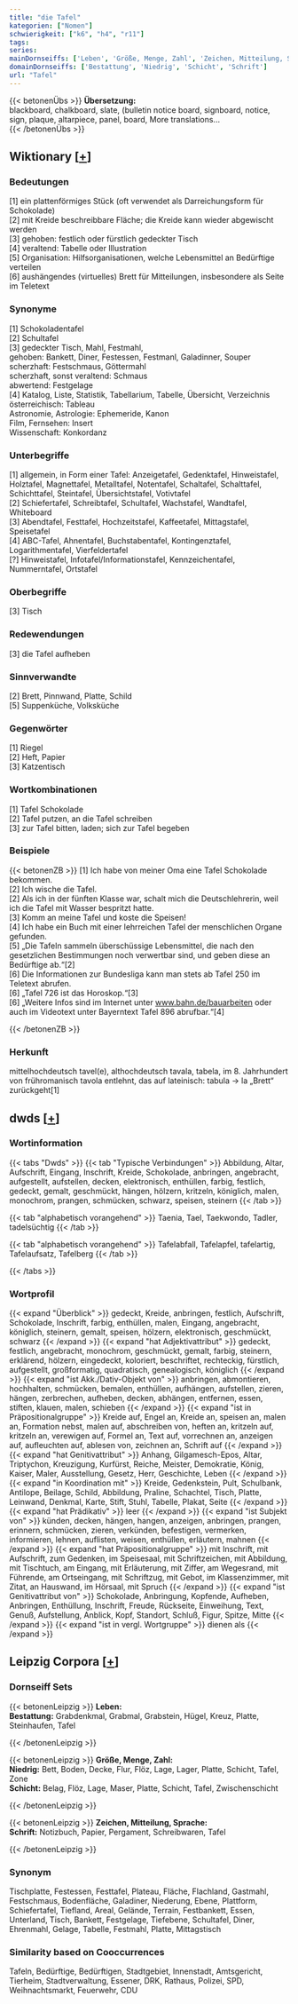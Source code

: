 ```yaml
---
title: "die Tafel"
kategorien: ["Nomen"]
schwierigkeit: ["k6", "h4", "r11"]
tags:
series:
mainDornseiffs: ['Leben', 'Größe, Menge, Zahl', 'Zeichen, Mitteilung, Sprache']
domainDornseiffs: ['Bestattung', 'Niedrig', 'Schicht', 'Schrift']
url: "Tafel"
---
```


{{< betonenÜbs >}}
**Übersetzung:**  
blackboard, chalkboard, slate, (bulletin notice board, signboard, notice, sign, plaque, altarpiece, panel, board, More translations...  
{{< /betonenÜbs >}}

## Wiktionary [[+](https://de.wiktionary.org/wiki/Tafel)]

### Bedeutungen
[1] ein plattenförmiges Stück (oft verwendet als Darreichungsform für Schokolade)  
[2] mit Kreide beschreibbare Fläche; die Kreide kann wieder abgewischt werden  
[3] gehoben: festlich oder fürstlich gedeckter Tisch  
[4] veraltend: Tabelle oder Illustration  
[5] Organisation: Hilfsorganisationen, welche Lebensmittel an Bedürftige verteilen  
[6] aushängendes (virtuelles) Brett für Mitteilungen, insbesondere als Seite im Teletext  

### Synonyme
[1] Schokoladentafel  
[2] Schultafel  
[3] gedeckter Tisch, Mahl, Festmahl,  
gehoben: Bankett, Diner, Festessen, Festmanl, Galadinner, Souper  
scherzhaft: Festschmaus, Göttermahl  
scherzhaft, sonst veraltend: Schmaus  
abwertend: Festgelage  
[4] Katalog, Liste, Statistik, Tabellarium, Tabelle, Übersicht, Verzeichnis  
österreichisch: Tableau  
Astronomie, Astrologie: Ephemeride, Kanon  
Film, Fernsehen: Insert  
Wissenschaft: Konkordanz  

### Unterbegriffe
[1] allgemein, in Form einer Tafel: Anzeigetafel, Gedenktafel, Hinweistafel, Holztafel, Magnettafel, Metalltafel, Notentafel, Schaltafel, Schalttafel, Schichttafel, Steintafel, Übersichtstafel, Votivtafel  
[2] Schiefertafel, Schreibtafel, Schultafel, Wachstafel, Wandtafel, Whiteboard  
[3] Abendtafel, Festtafel, Hochzeitstafel, Kaffeetafel, Mittagstafel, Speisetafel  
[4] ABC-Tafel, Ahnentafel, Buchstabentafel, Kontingenztafel, Logarithmentafel, Vierfeldertafel  
[?] Hinweistafel, Infotafel/Informationstafel, Kennzeichentafel, Nummerntafel, Ortstafel  

### Oberbegriffe
[3] Tisch  

### Redewendungen
[3] die Tafel aufheben  

### Sinnverwandte
[2] Brett, Pinnwand, Platte, Schild  
[5] Suppenküche, Volksküche  

### Gegenwörter
[1] Riegel  
[2] Heft, Papier  
[3] Katzentisch  

### Wortkombinationen
[1] Tafel Schokolade  
[2] Tafel putzen, an die Tafel schreiben  
[3] zur Tafel bitten, laden; sich zur Tafel begeben  

### Beispiele
{{< betonenZB >}}
[1] Ich habe von meiner Oma eine Tafel Schokolade bekommen.  
[2] Ich wische die Tafel.  
[2] Als ich in der fünften Klasse war, schalt mich die Deutschlehrerin, weil ich die Tafel mit Wasser bespritzt hatte.  
[3] Komm an meine Tafel und koste die Speisen!  
[4] Ich habe ein Buch mit einer lehrreichen Tafel der menschlichen Organe gefunden.  
[5] „Die Tafeln sammeln überschüssige Lebensmittel, die nach den gesetzlichen Bestimmungen noch verwertbar sind, und geben diese an Bedürftige ab.“[2]  
[6] Die Informationen zur Bundesliga kann man stets ab Tafel 250 im Teletext abrufen.  
[6] „Tafel 726 ist das Horoskop.“[3]  
[6] „Weitere Infos sind im Internet unter www.bahn.de/bauarbeiten oder auch im Videotext unter Bayerntext Tafel 896 abrufbar.“[4]  

{{< /betonenZB >}}
### Herkunft
mittelhochdeutsch tavel(e), althochdeutsch tavala, tabela, im 8. Jahrhundert von frühromanisch tavola entlehnt, das auf lateinisch: tabula → la „Brett“ zurückgeht[1]  



## dwds [[+](https://www.dwds.de/wb/Tafel)]

### Wortinformation
{{< tabs "Dwds" >}}
{{< tab "Typische Verbindungen" >}}
Abbildung, Altar, Aufschrift, Eingang, Inschrift, Kreide, Schokolade, anbringen, angebracht, aufgestellt, aufstellen, decken, elektronisch, enthüllen, farbig, festlich, gedeckt, gemalt, geschmückt, hängen, hölzern, kritzeln, königlich, malen, monochrom, prangen, schmücken, schwarz, speisen, steinern
{{< /tab >}}

{{< tab "alphabetisch vorangehend" >}}
Taenia, Tael, Taekwondo, Tadler, tadelsüchtig
{{< /tab >}}

{{< tab "alphabetisch vorangehend" >}}
Tafelabfall, Tafelapfel, tafelartig, Tafelaufsatz, Tafelberg
{{< /tab >}}

{{< /tabs >}}

### Wortprofil
{{< expand "Überblick" >}} gedeckt, Kreide, anbringen, festlich, Aufschrift, Schokolade, Inschrift, farbig, enthüllen, malen, Eingang, angebracht, königlich, steinern, gemalt, speisen, hölzern, elektronisch, geschmückt, schwarz {{< /expand >}}
{{< expand "hat Adjektivattribut" >}} gedeckt, festlich, angebracht, monochrom, geschmückt, gemalt, farbig, steinern, erklärend, hölzern, eingedeckt, koloriert, beschriftet, rechteckig, fürstlich, aufgestellt, großformatig, quadratisch, genealogisch, königlich {{< /expand >}}
{{< expand "ist Akk./Dativ-Objekt von" >}} anbringen, abmontieren, hochhalten, schmücken, bemalen, enthüllen, aufhängen, aufstellen, zieren, hängen, zerbrechen, aufheben, decken, abhängen, entfernen, essen, stiften, klauen, malen, schieben {{< /expand >}}
{{< expand "ist in Präpositionalgruppe" >}} Kreide auf, Engel an, Kreide an, speisen an, malen an, Formation nebst, malen auf, abschreiben von, heften an, kritzeln auf, kritzeln an, verewigen auf, Formel an, Text auf, vorrechnen an, anzeigen auf, aufleuchten auf, ablesen von, zeichnen an, Schrift auf {{< /expand >}}
{{< expand "hat Genitivattribut" >}} Anhang, Gilgamesch-Epos, Altar, Triptychon, Kreuzigung, Kurfürst, Reiche, Meister, Demokratie, König, Kaiser, Maler, Ausstellung, Gesetz, Herr, Geschichte, Leben {{< /expand >}}
{{< expand "in Koordination mit" >}} Kreide, Gedenkstein, Pult, Schulbank, Antilope, Beilage, Schild, Abbildung, Praline, Schachtel, Tisch, Platte, Leinwand, Denkmal, Karte, Stift, Stuhl, Tabelle, Plakat, Seite {{< /expand >}}
{{< expand "hat Prädikativ" >}} leer {{< /expand >}}
{{< expand "ist Subjekt von" >}} künden, decken, hängen, hangen, anzeigen, anbringen, prangen, erinnern, schmücken, zieren, verkünden, befestigen, vermerken, informieren, lehnen, auflisten, weisen, enthüllen, erläutern, mahnen {{< /expand >}}
{{< expand "hat Präpositionalgruppe" >}} mit Inschrift, mit Aufschrift, zum Gedenken, im Speisesaal, mit Schriftzeichen, mit Abbildung, mit Tischtuch, am Eingang, mit Erläuterung, mit Ziffer, am Wegesrand, mit Führende, am Ortseingang, mit Schriftzug, mit Gebot, im Klassenzimmer, mit Zitat, an Hauswand, im Hörsaal, mit Spruch {{< /expand >}}
{{< expand "ist Genitivattribut von" >}} Schokolade, Anbringung, Kopfende, Aufheben, Anbringen, Enthüllung, Inschrift, Freude, Rückseite, Einweihung, Text, Genuß, Aufstellung, Anblick, Kopf, Standort, Schluß, Figur, Spitze, Mitte {{< /expand >}}
{{< expand "ist in vergl. Wortgruppe" >}} dienen als {{< /expand >}}

## Leipzig Corpora [[+](https://corpora.uni-leipzig.de/en/res?word=Tafel&corpusId=deu_newscrawl-public_2018)]

### Dornseiff Sets
{{< betonenLeipzig >}}
**Leben:**  
**Bestattung:** Grabdenkmal, Grabmal, Grabstein, Hügel, Kreuz, Platte, Steinhaufen, Tafel  

{{< /betonenLeipzig >}}


{{< betonenLeipzig >}}
**Größe, Menge, Zahl:**  
**Niedrig:** Bett, Boden, Decke, Flur, Flöz, Lage, Lager, Platte, Schicht, Tafel, Zone  
**Schicht:** Belag, Flöz, Lage, Maser, Platte, Schicht, Tafel, Zwischenschicht  

{{< /betonenLeipzig >}}


{{< betonenLeipzig >}}
**Zeichen, Mitteilung, Sprache:**  
**Schrift:** Notizbuch, Papier, Pergament, Schreibwaren, Tafel  

{{< /betonenLeipzig >}}

### Synonym
Tischplatte, Festessen, Festtafel, Plateau, Fläche, Flachland, Gastmahl, Festschmaus, Bodenfläche, Galadiner, Niederung, Ebene, Plattform, Schiefertafel, Tiefland, Areal, Gelände, Terrain, Festbankett, Essen, Unterland, Tisch, Bankett, Festgelage, Tiefebene, Schultafel, Diner, Ehrenmahl, Gelage, Tabelle, Festmahl, Platte, Mittagstisch


### Similarity based on Cooccurrences
Tafeln, Bedürftige, Bedürftigen, Stadtgebiet, Innenstadt, Amtsgericht, Tierheim, Stadtverwaltung, Essener, DRK, Rathaus, Polizei, SPD, Weihnachtsmarkt, Feuerwehr, CDU

